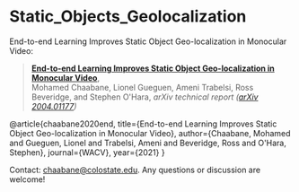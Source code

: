 # Static_Objects_Geolocalization

End-to-end Learning Improves Static Object Geo-localization in Monocular Video:
> [**End-to-end Learning Improves Static Object Geo-localization in Monocular Video**](https://arxiv.org/abs/2004.05232),            
> Mohamed Chaabane, Lionel Gueguen, Ameni Trabelsi, Ross Beveridge, and Stephen O'Hara,
> *arXiv technical report ([arXiv 2004.01177](http://arxiv.org/abs/2004.01177))*  


@article{chaabane2020end,
  title={End-to-end Learning Improves Static Object Geo-localization in Monocular Video},
  author={Chaabane, Mohamed and Gueguen, Lionel and Trabelsi, Ameni and Beveridge, Ross and O'Hara, Stephen},
  journal={WACV},
  year={2021}
}

Contact: [chaabane@colostate.edu](mailto:chaabane@colostate.edu). Any questions or discussion are welcome! 
